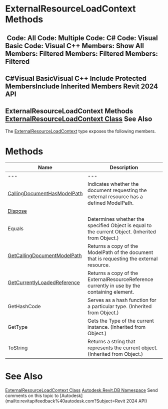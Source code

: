 # ExternalResourceLoadContext Methods

﻿
 Code: All Code: Multiple Code: C# Code: Visual Basic Code: Visual C++  Members: Show All Members: Filtered Members: Filtered Members: Filtered   
---  
C#Visual BasicVisual C++
Include Protected MembersInclude Inherited Members
Revit 2024 API  
---  
ExternalResourceLoadContext Methods  
[ExternalResourceLoadContext Class](225225cb-6161-4681-34f9-1da4a6d50856.md "ExternalResourceLoadContext Class") See Also  
---  
The [ExternalResourceLoadContext](225225cb-6161-4681-34f9-1da4a6d50856.md "ExternalResourceLoadContext Class") type exposes the following members.
# Methods
| Name | Description |
| --- | --- |
| --- | --- | --- |
| [CallingDocumentHasModelPath](26ac114f-ea77-ef90-5082-b25ed90adec5.md "CallingDocumentHasModelPath Method") | Indicates whether the document requesting the external resource has a defined ModelPath. |
| [Dispose](cafea77e-c323-78a7-a8ae-9d1bc1fbb943.md "Dispose Method") |
| Equals | Determines whether the specified Object is equal to the current Object. (Inherited from Object.) |
| [GetCallingDocumentModelPath](aafcfaf8-26e8-2e08-c56f-fd500e2add52.md "GetCallingDocumentModelPath Method") | Returns a copy of the ModelPath of the document that is requesting the external resource. |
| [GetCurrentlyLoadedReference](8f5826f7-3f2e-69e0-23f3-6e6c2cbdf6c6.md "GetCurrentlyLoadedReference Method") | Returns a copy of the ExternalResourceReference currently in use by the containing element. |
| GetHashCode | Serves as a hash function for a particular type.  (Inherited from Object.) |
| GetType | Gets the Type of the current instance. (Inherited from Object.) |
| ToString | Returns a string that represents the current object. (Inherited from Object.) |

# See Also
[ExternalResourceLoadContext Class](225225cb-6161-4681-34f9-1da4a6d50856.md "ExternalResourceLoadContext Class")
[Autodesk.Revit.DB Namespace](87546ba7-461b-c646-cbb1-2cb8f5bff8b2.md "Autodesk.Revit.DB Namespace")
Send comments on this topic to [Autodesk](mailto:revitapifeedback%40autodesk.com?Subject=Revit 2024 API)